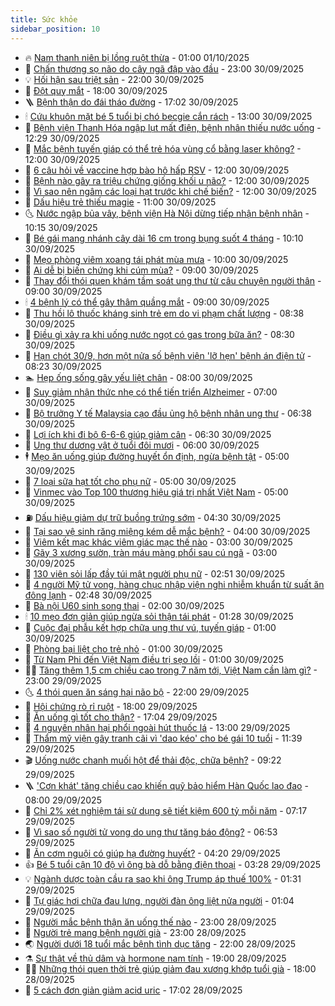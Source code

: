 ```yaml
---
title: Sức khỏe
sidebar_position: 10
---
```


<!-- vnexpress-suc-khoe:START -->
- 🔥 [Nam thanh niên bị lồng ruột thừa](https://vnexpress.net/nam-thanh-nien-bi-long-ruot-thua-4945256.html) - 01:00 01/10/2025
- 🥰 [Chấn thương sọ não do cây ngã đập vào đầu](https://vnexpress.net/chan-thuong-so-nao-do-cay-nga-dap-vao-dau-4945699.html) - 23:00 30/09/2025
- 💡 [Hối hận sau triệt sản](https://vnexpress.net/hoi-han-sau-triet-san-4943519.html) - 22:00 30/09/2025
- 🤗 [Đột quỵ mắt](https://vnexpress.net/suc-khoe/cam-nang/dot-quy-mat-371) - 18:00 30/09/2025
- 🪜 [Bệnh thận do đái tháo đường](https://vnexpress.net/suc-khoe/cam-nang/benh-than-do-dai-thao-duong-372) - 17:02 30/09/2025
- 🕯 [Cứu khuôn mặt bé 5 tuổi bị chó becgie cắn rách](https://vnexpress.net/cuu-khuon-mat-be-5-tuoi-bi-cho-becgie-can-rach-4945587.html) - 13:00 30/09/2025
- 🤭 [Bệnh viện Thanh Hóa ngập lụt mất điện, bệnh nhân thiếu nước uống](https://vnexpress.net/benh-vien-thanh-hoa-ngap-lut-mat-dien-benh-nhan-thieu-nuoc-uong-4945664.html) - 12:29 30/09/2025
- 👀 [Mắc bệnh tuyến giáp có thể trẻ hóa vùng cổ bằng laser không?](https://vnexpress.net/mac-benh-tuyen-giap-co-the-tre-hoa-vung-co-bang-laser-khong-4945605.html) - 12:00 30/09/2025
- 🌋 [6 câu hỏi về vaccine hợp bào hô hấp RSV](https://vnexpress.net/6-cau-hoi-ve-vaccine-hop-bao-ho-hap-rsv-4945571.html) - 12:00 30/09/2025
- 🫶 [Bệnh nào gây ra triệu chứng giống khối u não?](https://vnexpress.net/benh-nao-gay-ra-trieu-chung-giong-khoi-u-nao-4945511.html) - 12:00 30/09/2025
- 🦆 [Vì sao nên ngâm các loại hạt trước khi chế biến?](https://vnexpress.net/vi-sao-nen-ngam-cac-loai-hat-truoc-khi-che-bien-4945448.html) - 12:00 30/09/2025
- 🚀 [Dấu hiệu trẻ thiếu magie](https://vnexpress.net/dau-hieu-tre-thieu-magie-4945521.html) - 11:00 30/09/2025
- 🌜 [Nước ngập bủa vây, bệnh viện Hà Nội dừng tiếp nhận bệnh nhân](https://vnexpress.net/nuoc-ngap-bua-vay-benh-vien-ha-noi-dung-tiep-nhan-benh-nhan-4945611.html) - 10:15 30/09/2025
- 🧰 [Bé gái mang nhánh cây dài 16 cm trong bụng suốt 4 tháng](https://vnexpress.net/be-gai-mang-nhanh-cay-dai-16-cm-trong-bung-suot-4-thang-4945545.html) - 10:10 30/09/2025
- 💫 [Mẹo phòng viêm xoang tái phát mùa mưa](https://vnexpress.net/meo-phong-viem-xoang-tai-phat-mua-mua-4945464.html) - 10:00 30/09/2025
- 🌝 [Ai dễ bị biến chứng khi cúm mùa?](https://vnexpress.net/ai-de-bi-bien-chung-khi-cum-mua-4945572.html) - 09:00 30/09/2025
- 🗽 [Thay đổi thói quen khám tầm soát ung thư từ câu chuyện người thân](https://vnexpress.net/thay-doi-thoi-quen-kham-tam-soat-ung-thu-tu-cau-chuyen-nguoi-than-4945543.html) - 09:00 30/09/2025
- 🕯 [4 bệnh lý có thể gây thâm quầng mắt](https://vnexpress.net/4-benh-ly-co-the-gay-tham-quang-mat-4945377.html) - 09:00 30/09/2025
- 🦅 [Thu hồi lô thuốc kháng sinh trẻ em do vi phạm chất lượng](https://vnexpress.net/thu-hoi-lo-thuoc-khang-sinh-tre-em-do-vi-pham-chat-luong-4945516.html) - 08:38 30/09/2025
- 🦆 [Điều gì xảy ra khi uống nước ngọt có gas trong bữa ăn?](https://vnexpress.net/dieu-gi-xay-ra-khi-uong-nuoc-ngot-co-gas-trong-bua-an-4945556.html) - 08:30 30/09/2025
- 🎊 [Hạn chót 30/9, hơn một nửa số bệnh viện &#39;lỡ hẹn&#39; bệnh án điện tử](https://vnexpress.net/han-chot-30-9-hon-mot-nua-so-benh-vien-lo-hen-benh-an-dien-tu-4945528.html) - 08:23 30/09/2025
- 🏊 [Hẹp ống sống gây yếu liệt chân](https://vnexpress.net/hep-ong-song-gay-yeu-liet-chan-4945522.html) - 08:00 30/09/2025
- 📝 [Suy giảm nhận thức nhẹ có thể tiến triển Alzheimer](https://vnexpress.net/suy-giam-nhan-thuc-nhe-co-the-tien-trien-alzheimer-4945478.html) - 07:00 30/09/2025
- 💯 [Bộ trưởng Y tế Malaysia cạo đầu ủng hộ bệnh nhân ung thư](https://vnexpress.net/bo-truong-y-te-malaysia-cao-dau-ung-ho-benh-nhan-ung-thu-4945368.html) - 06:38 30/09/2025
- 🌊 [Lợi ích khi đi bộ 6-6-6 giúp giảm cân](https://vnexpress.net/loi-ich-khi-di-bo-6-6-6-giup-giam-can-4945028.html) - 06:30 30/09/2025
- 🚀 [Ung thư dương vật ở tuổi đôi mươi](https://vnexpress.net/ung-thu-duong-vat-o-tuoi-doi-muoi-4945472.html) - 06:00 30/09/2025
- 🕴 [Mẹo ăn uống giúp đường huyết ổn định, ngừa bệnh tật](https://vnexpress.net/meo-an-uong-giup-duong-huyet-on-dinh-ngua-benh-tat-4945373.html) - 05:00 30/09/2025
- 🗽 [7 loại sữa hạt tốt cho phụ nữ](https://vnexpress.net/7-loai-sua-hat-tot-cho-phu-nu-4945446.html) - 05:00 30/09/2025
- 🎡 [Vinmec vào Top 100 thương hiệu giá trị nhất Việt Nam](https://vnexpress.net/vinmec-vao-top-100-thuong-hieu-gia-tri-nhat-viet-nam-4945331.html) - 05:00 30/09/2025
- ⛽️ [Dấu hiệu giảm dự trữ buồng trứng sớm](https://vnexpress.net/dau-hieu-giam-du-tru-buong-trung-som-4945393.html) - 04:30 30/09/2025
- 🦆 [Tại sao vệ sinh răng miệng kém dễ mắc bệnh?](https://vnexpress.net/tai-sao-ve-sinh-rang-mieng-kem-de-mac-benh-4945392.html) - 04:00 30/09/2025
- 🤩 [Viêm kết mạc khác viêm giác mạc thế nào](https://vnexpress.net/viem-ket-mac-khac-viem-giac-mac-the-nao-4945347.html) - 03:00 30/09/2025
- 🦒 [Gãy 3 xương sườn, tràn máu màng phổi sau cú ngã](https://vnexpress.net/gay-3-xuong-suon-tran-mau-mang-phoi-sau-cu-nga-4945292.html) - 03:00 30/09/2025
- 💫 [130 viên sỏi lấp đầy túi mật người phụ nữ](https://vnexpress.net/130-vien-soi-lap-day-tui-mat-nguoi-phu-nu-4945332.html) - 02:51 30/09/2025
- 🐘 [4 người Mỹ tử vong, hàng chục nhập viện nghi nhiễm khuẩn từ suất ăn đông lạnh](https://vnexpress.net/4-nguoi-my-tu-vong-hang-chuc-nhap-vien-nghi-nhiem-khuan-tu-suat-an-dong-lanh-4945301.html) - 02:48 30/09/2025
- 🚀 [Bà nội U60 sinh song thai](https://vnexpress.net/ba-noi-u60-sinh-song-thai-4944948.html) - 02:00 30/09/2025
- 🕯 [10 mẹo đơn giản giúp ngừa sỏi thận tái phát](https://vnexpress.net/10-meo-don-gian-giup-ngua-soi-than-tai-phat-4944777.html) - 01:28 30/09/2025
- 🦏 [Cuộc đại phẫu kết hợp chữa ung thư vú, tuyến giáp](https://vnexpress.net/cuoc-dai-phau-ket-hop-chua-ung-thu-vu-tuyen-giap-4945255.html) - 01:00 30/09/2025
- 🦄 [Phòng bại liệt cho trẻ nhỏ](https://vnexpress.net/phong-bai-liet-cho-tre-nho-4945171.html) - 01:00 30/09/2025
- 🦒 [Từ Nam Phi đến Việt Nam điều trị sẹo lồi](https://vnexpress.net/tu-nam-phi-den-viet-nam-dieu-tri-seo-loi-4945132.html) - 01:00 30/09/2025
- 👨‍🏫 [Tăng thêm 1,5 cm chiều cao trong 7 năm tới, Việt Nam cần làm gì?](https://vnexpress.net/tang-them-1-5-cm-chieu-cao-trong-7-nam-toi-viet-nam-can-lam-gi-4944832.html) - 23:00 29/09/2025
- 🌜 [4 thói quen ăn sáng hại não bộ](https://vnexpress.net/4-thoi-quen-an-sang-hai-nao-bo-4944556.html) - 22:00 29/09/2025
- 🚀 [Hội chứng rò rỉ ruột](https://vnexpress.net/suc-khoe/cam-nang/hoi-chung-ro-ri-ruot-370) - 18:00 29/09/2025
- 💃 [Ăn uống gì tốt cho thận?](https://vnexpress.net/an-uong-gi-tot-cho-than-4944313.html) - 17:04 29/09/2025
- 💯 [4 nguyên nhân hại phổi ngoài hút thuốc lá](https://vnexpress.net/4-nguyen-nhan-hai-phoi-ngoai-hut-thuoc-la-4945050.html) - 13:00 29/09/2025
- 🤔 [Thẩm mỹ viện gây tranh cãi vì &#39;dao kéo&#39; cho bé gái 10 tuổi](https://vnexpress.net/tham-my-vien-gay-tranh-cai-vi-dao-keo-cho-be-gai-10-tuoi-4945023.html) - 11:39 29/09/2025
- 🎬 [Uống nước chanh muối hột để thải độc, chữa bệnh?](https://vnexpress.net/uong-nuoc-chanh-muoi-hot-de-thai-doc-chua-benh-4944881.html) - 09:22 29/09/2025
- 🪜 [&#39;Cơn khát&#39; tăng chiều cao khiến quỹ bảo hiểm Hàn Quốc lao đao](https://vnexpress.net/con-khat-tang-chieu-cao-khien-quy-bao-hiem-han-quoc-lao-dao-4944806.html) - 08:00 29/09/2025
- 🦣 [Chỉ 2% xét nghiệm tái sử dụng sẽ tiết kiệm 600 tỷ mỗi năm](https://vnexpress.net/chi-2-xet-nghiem-tai-su-dung-se-tiet-kiem-600-ty-moi-nam-4944843.html) - 07:17 29/09/2025
- 🧐 [Vì sao số người tử vong do ung thư tăng báo động?](https://vnexpress.net/vi-sao-so-nguoi-tu-vong-do-ung-thu-tang-bao-dong-4944882.html) - 06:53 29/09/2025
- 🤡 [Ăn cơm nguội có giúp hạ đường huyết?](https://vnexpress.net/an-com-nguoi-co-giup-ha-duong-huyet-4944431.html) - 04:20 29/09/2025
- 👍 [Bé 5 tuổi cận 10 độ vì ông bà dỗ bằng điện thoại](https://vnexpress.net/be-5-tuoi-can-10-do-vi-ong-ba-do-bang-dien-thoai-4944780.html) - 03:28 29/09/2025
- 💡 [Ngành dược toàn cầu ra sao khi ông Trump áp thuế 100%](https://vnexpress.net/nganh-duoc-toan-cau-ra-sao-khi-ong-trump-ap-thue-100-4944529.html) - 01:31 29/09/2025
- 💯 [Tự giác hơi chữa đau lưng, người đàn ông liệt nửa người](https://vnexpress.net/tu-giac-hoi-chua-dau-lung-nguoi-dan-ong-liet-nua-nguoi-4944193.html) - 01:04 29/09/2025
- 🧠 [Người mắc bệnh thận ăn uống thế nào](https://vnexpress.net/nguoi-mac-benh-than-an-uong-the-nao-4944597.html) - 23:00 28/09/2025
- 🎡 [Người trẻ mang bệnh người già](https://vnexpress.net/nguoi-tre-mang-benh-nguoi-gia-4938821.html) - 23:00 28/09/2025
- 🌏 [Người dưới 18 tuổi mắc bệnh tình dục tăng](https://vnexpress.net/nguoi-duoi-18-tuoi-mac-benh-tinh-duc-tang-4944644.html) - 22:00 28/09/2025
- ⚗️ [Sự thật về thủ dâm và hormone nam tính](https://vnexpress.net/su-that-ve-thu-dam-va-hormone-nam-tinh-4944672.html) - 19:00 28/09/2025
- 👨‍🏫 [Những thói quen thời trẻ giúp giảm đau xương khớp tuổi già](https://vnexpress.net/nhung-thoi-quen-thoi-tre-giup-giam-dau-xuong-khop-tuoi-gia-4941509.html) - 18:00 28/09/2025
- 🤖 [5 cách đơn giản giảm acid uric](https://vnexpress.net/5-cach-don-gian-giam-acid-uric-4944308.html) - 17:02 28/09/2025<!-- vnexpress-suc-khoe:END -->

